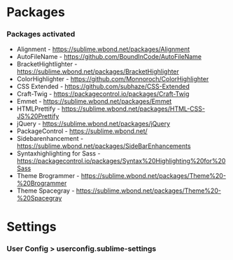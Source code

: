 # Packages
### Packages activated
- Alignment - https://sublime.wbond.net/packages/Alignment
- AutoFileName - https://github.com/BoundInCode/AutoFileName
- BracketHightlighter - https://sublime.wbond.net/packages/BracketHighlighter
- ColorHighlighter - https://github.com/Monnoroch/ColorHighlighter
- CSS Extended - https://github.com/subhaze/CSS-Extended
- Craft-Twig - https://packagecontrol.io/packages/Craft-Twig
- Emmet - https://sublime.wbond.net/packages/Emmet
- HTMLPrettify - https://sublime.wbond.net/packages/HTML-CSS-JS%20Prettify
- jQuery - https://sublime.wbond.net/packages/jQuery
- PackageControl - https://sublime.wbond.net/
- Sidebarenhancement - https://sublime.wbond.net/packages/SideBarEnhancements
- Syntaxhighlighting for Sass - https://packagecontrol.io/packages/Syntax%20Highlighting%20for%20Sass
- Theme Brogrammer - https://sublime.wbond.net/packages/Theme%20-%20Brogrammer
- Theme Spacegray - https://sublime.wbond.net/packages/Theme%20-%20Spacegray

# Settings
### User Config > userconfig.sublime-settings
